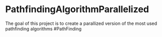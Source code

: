 # PathfindingAlgorithmParallelized
The goal of this project is to create a parallized version of the most used pathfinding algorithms
#PathFinding
